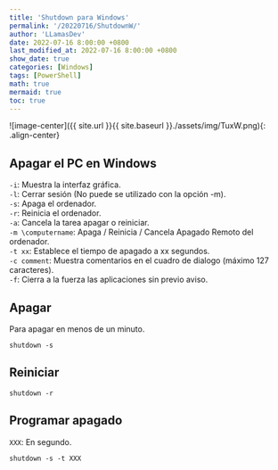 ```yaml
---
title: 'Shutdown para Windows'
permalink: '/20220716/ShutdownW/'
author: 'LLamasDev'
date: 2022-07-16 8:00:00 +0800
last_modified_at: 2022-07-16 8:00:00 +0800
show_date: true
categories: [Windows]
tags: [PowerShell]
math: true
mermaid: true
toc: true
---
```


![image-center]({{ site.url }}{{ site.baseurl }}./assets/img/TuxW.png){: .align-center}

## Apagar el PC en Windows

`-i`: Muestra la interfaz gráfica.  
`-l`: Cerrar sesión (No puede se utilizado con la opción -m).  
`-s`: Apaga el ordenador.  
`-r`: Reinicia el ordenador.  
`-a`: Cancela la tarea apagar o reiniciar.  
`-m \computername`: Apaga / Reinicia / Cancela Apagado Remoto del ordenador.  
`-t xx`: Establece el tiempo de apagado a xx segundos.  
`-c comment`: Muestra comentarios en el cuadro de dialogo (máximo 127 caracteres).  
`-f`: Cierra a la fuerza las aplicaciones sin previo aviso.

## Apagar

Para apagar en menos de un minuto.
```console
shutdown -s
```

## Reiniciar

```console
shutdown -r
```

## Programar apagado

`XXX`: En segundo.
```console
shutdown -s -t XXX
```